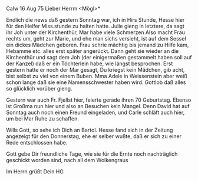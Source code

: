  Calw 16 Aug 75
Lieber Herrm <Mögl>*

Endlich die news daß gestern Sonntag war, ich in Hirs Stunde, Hesse hier für den Helfer Miss.stunde zu halten hatte. Julie gieng in letztere, da sagt ihr Joh unter der Kirchenthür, Mar habe viele Schmerzen Also macht Frau rechts um, geht zur Marie, und ehe man sichs versieht, ist auf dem Sessel ein dickes Mädchen geboren. Frau schrie mächtig bis jemand zu Hilfe kam, Hebamme etc. alles erst später angerückt. Dann geht sie wieder an die Kirchenthür und sagt dem Joh (der einigermaßen gestammelt haben soll auf der Kanzel) daß er ein Töchterlein habe, wie längst besprochen. Erst gestern hatte er noch der Mar gesagt, Du kriegst kein Mädchen, gib acht, bist selbst zu viel von einem Buben. Mma Adele in Weissenstein aber weiß schon lange daß sie eine Namensschwester haben wird. Gottlob daß alles so glücklich vorüber gieng.

Gestern war auch Fr. Fjellst hier, feierte gerade ihren 70 Geburtstag. 
Ebenso ist Großma nun hier und also an Besuchen kein Mangel. Denn David hat auf Sonntag auch noch einen Freund eingeladen, und Carle schläft auch hier, um bei Mar Ruhe zu schaffen.

Wills Gott, so sehe ich Dich an Bartol. Hesse fand sich in der Zeitung angezeigt für den Donnerstag, ehe er selber wußte, daß er sich zu einer Rede entschlossen habe.

Gott gebe Dir freundliche Tage, wie sie für die Ernte noch nachträglich geschickt worden sind, nach all dem Wolkengraus

 Im Herrn grüßt
 Dein HG
